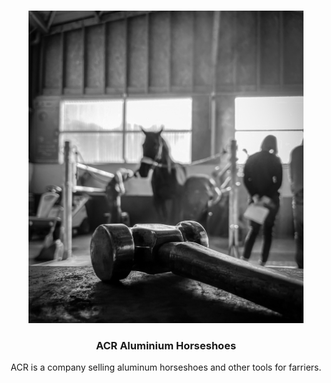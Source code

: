<a name="readme-top"></a>



<!-- PROJECT LOGO -->
<br />
<div align="center">
    <img src="vignette.jpg" alt="Vignette" width="auto" height="500px">

<h3 align="center">ACR Aluminium Horseshoes</h3>

  <p align="center">
    ACR is a company selling aluminum horseshoes and other tools for farriers.
    <br />
    <br />
  </p>
</div>
